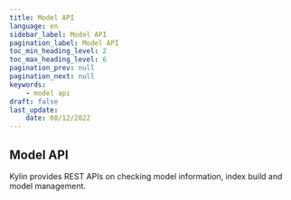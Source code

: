 ```yaml
---
title: Model API
language: en
sidebar_label: Model API
pagination_label: Model API
toc_min_heading_level: 2
toc_max_heading_level: 6
pagination_prev: null
pagination_next: null
keywords:
    - model api
draft: false
last_update: 
    date: 08/12/2022
---
```



##  Model API

Kylin provides REST APIs on checking model information, index build and model management.
